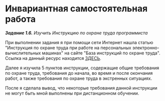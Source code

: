 # Инвариантная самостоятельная работа
***Задание 1.6.** Изучить Инструкцию по охране труда программиста*

При выполнении задания я при помощи сети Интернет нашла статью "Инструкция по охране труда при работе на персональных электронно-вычислительных машинах" на сайте "База инструкций по охране труда". Ссылка на данный ресурс находится [ЗДЕСЬ](https://xn------7cdbxfuat6afkbmmhefunjo4bs9u.xn--p1ai/%d0%bf%d1%80%d0%b8-%d1%80%d0%b0%d0%b1%d0%be%d1%82%d0%b5-%d0%bd%d0%b0-%d0%bf%d1%8d%d0%b2%d0%bc.html).

Далее я изучила 5 пунктов инструкции, содержащие общие требования по охране труда, требования до начала, во время и после окончания работ, а также требования по охране труда в экстренных ситуациях.

После я сделала вывод, что некоторые требования данной инструкции не могут быть мной выполнены при дистанционном обучении.